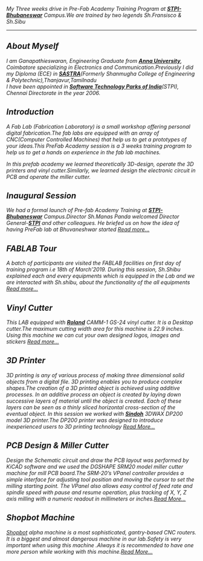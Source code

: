 *My Three weeks drive in Pre-Fab Academy Training Program at [**STPI- Bhubaneswar**](http://www.bbs.stpi.in/)  Campus.We are trained by two legends Sh.Fransisco & Sh.Sibu*
___________________________________________________________________________________________________________
***About Myself*** 
-----------------------------------------------------------------------------------------------------------
*I am Ganapathieswaran, Engineering Graduate from [**Anna University**](http://www.aurcc.ac.in/), Coimbatore specializing in Electronics and Communication.Previously I did my Diploma (ECE) in [**SASTRA**](https://www.sastra.edu/)(Formerly Shanmugha College of Engineering & Polytechnic),Thanjavur,Tamilnadu*  
*I have been appointed in [**Software Technology Parks of India**](https://www.chennai.stpi.in)(STPI), Chennai Directorate in the year 2006.*
           
***Introduction*** 
---------------------------------------------------------------------------------------------------------- 
*A Fab Lab (Fabrication Laboratory)  is a small workshop offering personal digital fabrication.The fab labs are equipped with an array of CNC(Computer Controlled Machines) that help us to get a prototypes of your ideas.This PreFab Academy session is a 3 weeks training program to help us to get a hands on experience in the fab lab machines.*

*In this prefab academy we learned theoretically 3D-design, operate the 3D printers and vinyl cutter.Similarly, we learned design the electronic circuit in PCB and operate the miller cutter.* 

 ***Inaugural Session*** 
 --------------------------------------------------------------------------------------------------------- 
 *We had a formal launch of Pre-fab Academy Training at [**STPI- Bhubaneswar**](http://www.bbs.stpi.in/) Campus.Director Sh.Manas Panda welcomed Director General-[**STPI**](https://www.stpi.in/) and other colleagues. He briefed us on how the idea of having PreFab lab at Bhuvaneshwar started 
 [*Read more...*](/md-files/Inauguration.md)*

 ***FABLAB Tour***
 ---------------------------------------------------------------------------------------------------------
 *A batch of participants are visited the FABLAB facilities on first day of training program i.e 18th of March’2019. During this session, Sh.Shibu explained each and every equipments which is equipped in the Lab and we are interacted with Sh.shibu, about the functionality of the all equipments [*Read more...*](/md-files/fablabvisit.md)*

 ***Vinyl Cutter*** 
 --------------------------------------------------------------------------------------------------------- 
 *This LAB equipped with [**Roland**](https://www.rolanddga.com/products/vinyl-cutters/camm-1-gs-24-desktop-vinyl-cutter) CAMM-1 GS-24 vinyl cutter. It is a Desktop cutter.The maximum cutting width area for this machine is 22.9 inches. Using this machine we can cut your own designed logos, images and stickers [*Read more...*](/md-files/vinyl-cutter.md)*
 
***3D Printer***  
-----------------------------------------------------------------------------------------------------------
*3D printing is any of various process of making three dimensional solid objects from a digital file. 3D printing enables you to produce complex shapes.The creation of a 3D printed object is achieved using additive processes. In an additive process an object is created by laying down successive layers of material until the object is created. Each of these layers can be seen as a thinly sliced horizontal cross-section of the eventual object. In this session we worked with [**Sindoh**](https://3dprinter.sindoh.com/product/dp200) 3DWAX DP200 model 3D printer.The DP200 printer was designed to introduce inexperienced users to 3D printing technology* 
[*Read More...*](/md-files/3D-Printer.md)

***PCB Design & Miller Cutter***
-----------------------------------------------------------------------------------------------------------
*Design the Schematic circuit and draw the PCB layout was performed by KiCAD software and we used the DGSHAPE SRM20 model miller cutter machine for mill PCB board.The SRM-20’s VPanel controller provides a simple interface for adjusting tool position and moving the cursor to set the milling starting point. The VPanel also allows easy control of feed rate and spindle speed with pause and resume operation, plus tracking of X, Y, Z axis milling with a numeric readout in millimeters or inches.*[*Read More...*](/md-files/pcb-design.md)

***Shopbot Machine***
-----------------------------------------------------------------------------------------------------------
*[Shopbot](https://support.shopbottools.com/products/alpha) alpha machine is a most sophisticated, gantry-based CNC routers. It is a biggest and almost dangerous machine in our lab.Safety is very important when using this machine .Always it is recommended to have one more person while working with this machine.*[*Read More...*](/md-files/shopbot-machine.md)




